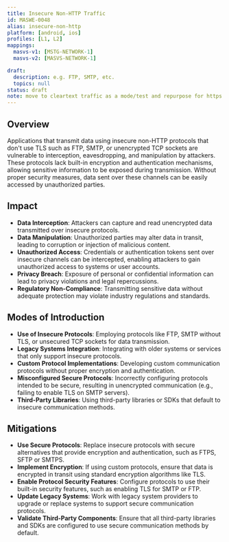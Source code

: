 ```yaml
---
title: Insecure Non-HTTP Traffic
id: MASWE-0048
alias: insecure-non-http
platform: [android, ios]
profiles: [L1, L2]
mappings:
  masvs-v1: [MSTG-NETWORK-1]
  masvs-v2: [MASVS-NETWORK-1]

draft:
  description: e.g. FTP, SMTP, etc.
  topics: null
status: draft
note: move to cleartext traffic as a mode/test and repurpose for https://developer.android.com/privacy-and-security/risks/insecure-machine-to-machine ? 
---
```


## Overview

Applications that transmit data using insecure non-HTTP protocols that don't use TLS such as FTP, SMTP, or unencrypted TCP sockets are vulnerable to interception, eavesdropping, and manipulation by attackers. These protocols lack built-in encryption and authentication mechanisms, allowing sensitive information to be exposed during transmission. Without proper security measures, data sent over these channels can be easily accessed by unauthorized parties.

## Impact

- **Data Interception**: Attackers can capture and read unencrypted data transmitted over insecure protocols.
- **Data Manipulation**: Unauthorized parties may alter data in transit, leading to corruption or injection of malicious content.
- **Unauthorized Access**: Credentials or authentication tokens sent over insecure channels can be intercepted, enabling attackers to gain unauthorized access to systems or user accounts.
- **Privacy Breach**: Exposure of personal or confidential information can lead to privacy violations and legal repercussions.
- **Regulatory Non-Compliance**: Transmitting sensitive data without adequate protection may violate industry regulations and standards.

## Modes of Introduction

- **Use of Insecure Protocols**: Employing protocols like FTP, SMTP without TLS, or unsecured TCP sockets for data transmission.
- **Legacy Systems Integration**: Integrating with older systems or services that only support insecure protocols.
- **Custom Protocol Implementations**: Developing custom communication protocols without proper encryption and authentication.
- **Misconfigured Secure Protocols**: Incorrectly configuring protocols intended to be secure, resulting in unencrypted communication (e.g., failing to enable TLS on SMTP servers).
- **Third-Party Libraries**: Using third-party libraries or SDKs that default to insecure communication methods.

## Mitigations

- **Use Secure Protocols**: Replace insecure protocols with secure alternatives that provide encryption and authentication, such as FTPS, SFTP or SMTPS.
- **Implement Encryption**: If using custom protocols, ensure that data is encrypted in transit using standard encryption algorithms like TLS.
- **Enable Protocol Security Features**: Configure protocols to use their built-in security features, such as enabling TLS for SMTP or FTP.
- **Update Legacy Systems**: Work with legacy system providers to upgrade or replace systems to support secure communication protocols.
- **Validate Third-Party Components**: Ensure that all third-party libraries and SDKs are configured to use secure communication methods by default.
